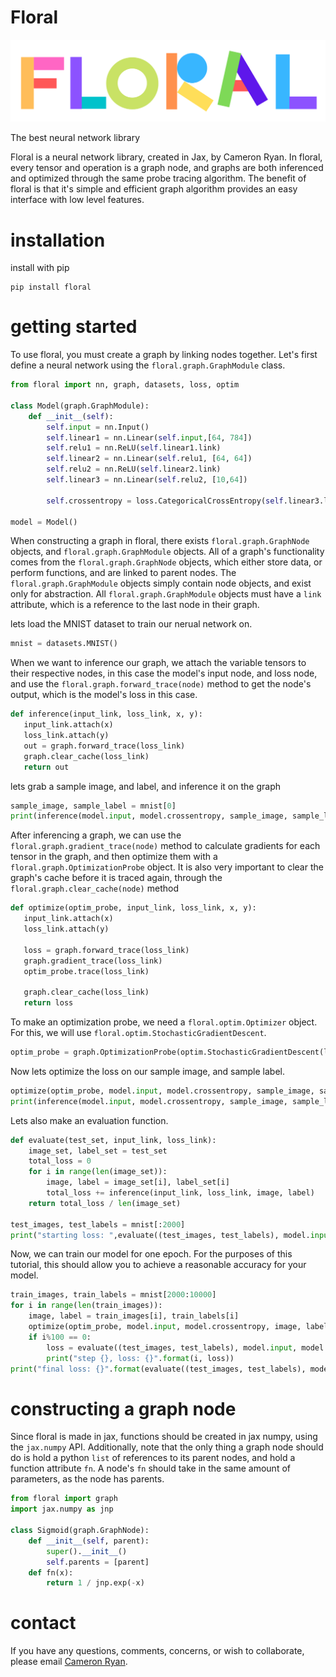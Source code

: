 # Floral
![header](floral.png)

The best neural network library


Floral is a neural network library, created in Jax, by Cameron Ryan. In floral, every tensor and operation is a graph node, and graphs are both inferenced and optimized through the same probe tracing algorithm. The benefit of floral is that it's simple and efficient graph algorithm provides an easy interface with low level features. 


# installation
install with pip
```shell
pip install floral
```


# getting started

To use floral, you must create a graph by linking nodes together. Let's first define a neural network using the ```floral.graph.GraphModule``` class.

```python
from floral import nn, graph, datasets, loss, optim

class Model(graph.GraphModule):
    def __init__(self):
        self.input = nn.Input()
        self.linear1 = nn.Linear(self.input,[64, 784])
        self.relu1 = nn.ReLU(self.linear1.link)
        self.linear2 = nn.Linear(self.relu1, [64, 64])
        self.relu2 = nn.ReLU(self.linear2.link)
        self.linear3 = nn.Linear(self.relu2, [10,64])

        self.crossentropy = loss.CategoricalCrossEntropy(self.linear3.link)
        
model = Model()
```

When constructing a graph in floral, there exists ```floral.graph.GraphNode``` objects, and ```floral.graph.GraphModule``` objects. All of a graph's functionality comes from the ```floral.graph.GraphNode``` objects, which either store data, or perform functions, and are linked to parent nodes. The ```floral.graph.GraphModule``` objects simply contain node objects, and exist only for abstraction. All ```floral.graph.GraphModule``` objects must have a ```link``` attribute, which is a reference to the last node in their graph. 

lets load the MNIST dataset to train our nerual network on.
```python
mnist = datasets.MNIST()
```

When we want to inference our graph, we attach the variable tensors to their respective nodes, in this case the model's input node, and loss node, and use the ```floral.graph.forward_trace(node)``` method to get the node's output, which is the model's loss in this case.

 ```python
 def inference(input_link, loss_link, x, y):
    input_link.attach(x)
    loss_link.attach(y)
    out = graph.forward_trace(loss_link)
    graph.clear_cache(loss_link)
    return out
 ```
 
 lets grab a sample image, and label, and inference it on the graph

```python
sample_image, sample_label = mnist[0]
print(inference(model.input, model.crossentropy, sample_image, sample_label))
```
 
After inferencing a graph, we can use the ```floral.graph.gradient_trace(node)``` method to calculate gradients for each tensor in the graph, and then optimize them with a ```floral.graph.OptimizationProbe``` object. It is also very important to clear the graph's cache before it is traced again, through the ```floral.graph.clear_cache(node)``` method
 
 ```python
 def optimize(optim_probe, input_link, loss_link, x, y):
    input_link.attach(x)
    loss_link.attach(y)

    loss = graph.forward_trace(loss_link)
    graph.gradient_trace(loss_link)
    optim_probe.trace(loss_link)

    graph.clear_cache(loss_link)
    return loss
```

To make an optimization probe, we need a ```floral.optim.Optimizer``` object. For this, we will use ```floral.optim.StochasticGradientDescent```.

```python
optim_probe = graph.OptimizationProbe(optim.StochasticGradientDescent(lr=0.01))
```

Now lets optimize the loss on our sample image, and sample label.

```python
optimize(optim_probe, model.input, model.crossentropy, sample_image, sample_label)
print(inference(model.input, model.crossentropy, sample_image, sample_label))
```

Lets also make an evaluation function.

```python
def evaluate(test_set, input_link, loss_link):
    image_set, label_set = test_set
    total_loss = 0
    for i in range(len(image_set)):
        image, label = image_set[i], label_set[i]
        total_loss += inference(input_link, loss_link, image, label)
    return total_loss / len(image_set)
    
test_images, test_labels = mnist[:2000]
print("starting loss: ",evaluate((test_images, test_labels), model.input, model.crossentropy))
```

Now, we can train our model for one epoch. For the purposes of this tutorial, this should allow you to achieve a reasonable accuracy for your model.

```python
train_images, train_labels = mnist[2000:10000]
for i in range(len(train_images)):
    image, label = train_images[i], train_labels[i]
    optimize(optim_probe, model.input, model.crossentropy, image, label)
    if i%100 == 0:
        loss = evaluate((test_images, test_labels), model.input, model.crossentropy)
        print("step {}, loss: {}".format(i, loss))
print("final loss: {}".format(evaluate((test_images, test_labels), model.input, model.crossentropy)))
```

# constructing a graph node

Since floral is made in jax, functions should be created in jax numpy, using the ```jax.numpy``` API. Additionally, note that the only thing a graph node should do is hold a python ```list``` of references to its parent nodes, and hold a function attribute ```fn```. A node's ```fn``` should take in the same amount of parameters, as the node has parents. 

```python
from floral import graph
import jax.numpy as jnp

class Sigmoid(graph.GraphNode):
    def __init__(self, parent):
        super().__init__()
        self.parents = [parent]
    def fn(x):
        return 1 / jnp.exp(-x)

```


# contact
If you have any questions, comments, concerns, or wish to collaborate, please email [Cameron Ryan](mailto:cjryanwashere@gmail.com).

